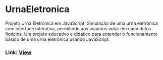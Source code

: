 # UrnaEletronica

Projeto Urna Eletrônica em JavaScript: Simulação de uma urna eletrônica com interface interativa, permitindo aos usuários votar em candidatos fictícios. Um projeto educativo e didático para entender o funcionamento básico de uma urna eletrônica usando JavaScript.

### Link: <a href="https://urnaeletronica-js.netlify.app/" target="_blank">View</a>
